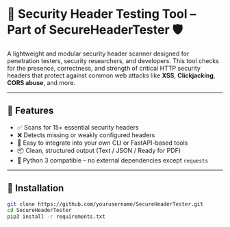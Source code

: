 # 🔐 Security Header Testing Tool – Part of SecureHeaderTester 🛡️

A lightweight and modular security header scanner designed for penetration testers, security researchers, and developers. This tool checks for the presence, correctness, and strength of critical HTTP security headers that protect against common web attacks like **XSS**, **Clickjacking**, **CORS abuse**, and more.

---

## 🚀 Features

- ✅ Scans for 15+ essential security headers
- ❌ Detects missing or weakly configured headers
- 🧩 Easy to integrate into your own CLI or FastAPI-based tools
- 📦 Clean, structured output (Text / JSON / Ready for PDF)
- 🐍 Python 3 compatible – no external dependencies except `requests`

---

## 🔧 Installation

```bash
git clone https://github.com/yourusername/SecureHeaderTester.git
cd SecureHeaderTester
pip3 install -r requirements.txt
